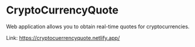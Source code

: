 # CryptoCurrencyQuote

Web application allows you to obtain real-time quotes for cryptocurrencies.

Link: https://cryptocuerrencyquote.netlify.app/
